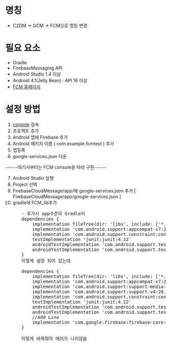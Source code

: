 # 명칭

  - C2DM -> GCM -> FCM으로 명칭 변경
  
# 필요 요소
  
  - Gradle
  - FirebaseMessaging API
  - Android Studio 1.4 이상
  - Android 4.1(Jelly Bean) : API 16 이상
  - [FCM 홈페이지](https://firebase.google.com/docs/cloud-messaging/android/client)

# 설정 방법
  
  1. [console](https://console.firebase.google.com/) 접속
  2. 프로젝트 추가
  3. Android 앱에 Firebase 추가
  4. Android 패키지 이름 ( com.example.fcmtest ) 추가
  5. 앱등록
  6. google-services.json 다운  
  
  ------여기서부터는 FCM console을 따라 구현------
  
  7. Android Studio 실행
  8. Project 선택
  9. FirebaseCloudMessage/app/에 google-services.json 추가 [ FirebaseCloudMessage/app/google-services.json ]
  10. gradle에 FCM_lib추가
  <pre>
      - 추가시 app수준의 Gradle이
      dependencies {
          implementation fileTree(dir: 'libs', include: ['*.jar'])
          implementation 'com.android.support:appcompat-v7:28.0.0'
          implementation 'com.android.support.constraint:constraint-layout:1.1.3'
          testImplementation 'junit:junit:4.12'
          androidTestImplementation 'com.android.support.test:runner:1.0.2'
          androidTestImplementation 'com.android.support.test.espresso:espresso-core:3.0.2' 
      }
      이렇게 설정 되어 있는데
      
      dependencies {
          implementation fileTree(dir: 'libs', include: ['*.jar'])
          implementation 'com.android.support:appcompat-v7:28.0.0'
          implementation 'com.android.support:support-media-compat:28.0.0'
          implementation 'com.android.support:support-v4:28.0.0'
          implementation 'com.android.support.constraint:constraint-layout:1.1.3'
          testImplementation 'junit:junit:4.12'
          androidTestImplementation 'com.android.support.test:runner:1.0.2'
          androidTestImplementation 'com.android.support.test.espresso:espresso-core:3.0.2'
          //Add Line
          implementation 'com.google.firebase:firebase-core:16.0.1'
      }
      
      이렇게 바꿔줘야 에러가 나지않음
      </pre>
